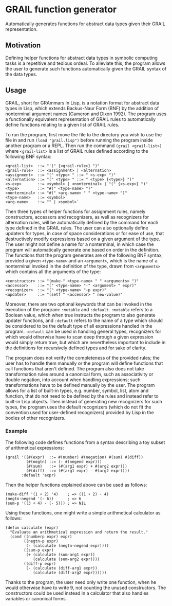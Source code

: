 # GRAIL function generator
Automatically generates functions for abstract data types given their GRAIL representation.



## Motivation

Defining helper functions for abstract data types in symbolic computing tasks is a repetitive and tedious ordeal. To alleviate this, the program allows the user to generate such functions automatically given the GRAIL syntax of the data types.



## Usage

GRAIL, short for GRAmmars In Lisp, is a notation format for abstract data types in Lisp, which extends Backus-Naur Form (BNF) by the addition of nonterminal argument names (Cameron and Dixon 1992). The program uses a functionally equivalent representation of GRAIL rules to automatically define functions relating to a given list of GRAIL rules.

To run the program, first move the file to the directory you wish to use the file in and run `(load "grail.lisp")` before running the program inside another program or a REPL. Then run the command `(grail <grail-list>)` where `<grail-list>` is a list of GRAIL rules defined according to the following BNF syntax:

```
<grail-list>  ::= "'(" {<grail-rule>} ")"
<grail-rule>  ::= <assignment> | <alternation>
<assignment>  ::= "(" <type> " ::= " <s-exp> ")"
<alternation> ::= "(" <type> " ::= " <type> {<type>} ")"
<s-exp>       ::= <symbol> | <nonterminal> | "(" {<s-exp>} ")"
<type>        ::= "#(" <type-name> ")"
<nonterminal> ::= "#(" <arg-name> " " <type-name> ")"
<type-name>   ::= <symbol>
<arg-name>    ::= "" | <symbol>`
```

Then three types of helper functions for assignment rules, namely constructors, accessors and recognizers, as well as recognizers for alternation rules, will be automatically defined by the command for each type defined in the GRAIL rules. The user can also optionally define updaters for types, in case of space considerations or for ease of use, that destructively modify expressions based on a given argument of the type. The user might not define a name for a nonterminal, in which case the program will automatically generate one based on order in the definition. The functions that the program generates are of the following BNF syntax, provided a given `<type-name>` and an `<argument>`, which is the name of a nonterminal invoked in the definition of the type, drawn from `<arguments>` which contains all the arguments of the type:
```
<constructor> ::= "(make-" <type-name> " " <arguments> ")"
<accessor>    ::= "(" <type-name> "-" <argument> " expr)"
<recognizer>  ::= "(" <type-name> "-p expr)"
<updater>     ::= "(setf " <accessor> " new-value)"
```

Moreover, there are two optional keywords that can be invoked in the execution of the program: `:mutable` and `:default`. `:mutable` refers to a Boolean value, which when true instructs the program to also generate updater functions, and `:default` refers to the name of a type which should be considered to be the default type of all expressions handled in the program. `:default` can be used in handling general types, recognizers for which would otherwise have to scan deep through a given expression would simply return true, but which are nevertheless important to include in the definitions for recursively defined types and for sake of clarity.

The program does not verify the completeness of the provided rules; the user has to handle them manually or the program will define functions that call functions that aren't defined. The program also does not take transformation rules around a canonical form, such as associativity or double negation, into account when handling expressions; such transformations have to be defined manually by the user. The program allows for a list of built-in types, e.g. number, symbol, list, atom and function, that do not need to be defined by the rules and instead refer to built-in Lisp objects. Then instead of generating new recognizers for such types, the program uses the default recognizers (which do not fit the convention used for user-defined recognizers) provided by Lisp in the bodies of other recognizers. 

### Example

The following code defines functions from a syntax describing a toy subset of arithmetical expressions:
```
(grail '((#(expr)  ::= #(number) #(negation) #(sum) #(diff))
         (#(negtn) ::= (- #(negend expr)))
         (#(sum)   ::= (#(arg1 expr) + #(arg2 expr)))
         (#(diff)  ::= (#(arg1 expr) - #(arg2 expr))))
       :default 'expr)
```
Then the helper functions explained above can be used as follows:
```
(make-diff '(1 + 2) '4)    ; => ((1 + 2) - 4)
(negtn-negend '(- 6))      ; => 6
(sum-p '((3 + 4) - (- 5))) ; => NIL
```

Using these functions, one might write a simple arithmetical calculator as follows:
```
(defun calculate (expr)
  "Evaluate an arithmetical expression and return the result."
  (cond ((numberp expr) expr)
        ((negtn-p expr)
         (- (calculate (negtn-negend expr))))
        ((sum-p expr)
         (+ (calculate (sum-arg1 expr))
            (calculate (sum-arg2 expr))))
        ((diff-p expr)
         (- (calculate (diff-arg1 expr))
            (calculate (diff-arg2 expr))))))
```
Thanks to the program, the user need only write one function, when he would otherwise have to write 9, not counting the unused constructors. The constructors could be used instead in a calculator that also handles variables or canonical forms.
